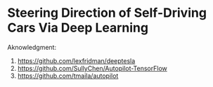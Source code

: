 # Steering   Direction   of   Self-Driving   Cars Via   Deep   Learning

Aknowledgment:

1) https://github.com/lexfridman/deeptesla
2) https://github.com/SullyChen/Autopilot-TensorFlow
3) https://github.com/tmaila/autopilot

